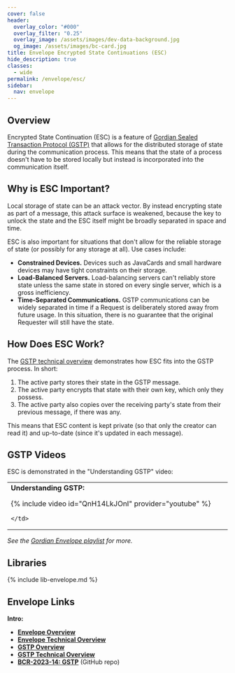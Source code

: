 ```yaml
---
cover: false
header:
  overlay_color: "#000"
  overlay_filter: "0.25"
  overlay_image: /assets/images/dev-data-background.jpg
  og_image: /assets/images/bc-card.jpg
title: Envelope Encrypted State Continuations (ESC)
hide_description: true
classes:
  - wide
permalink: /envelope/esc/
sidebar:
  nav: envelope
---
```


## Overview

Encrypted State Continuation (ESC) is a feature of [Gordian Sealed Transaction Protocol (GSTP)](/envelope/gstp) that allows for the distributed storage of state during the communication process. This means that the state of a process doesn't have to be stored locally but instead is incorporated into the communication itself.

## Why is ESC Important?

Local storage of state can be an attack vector. By instead encrypting state as part of a message, this attack surface is weakened, because the key to unlock the state and the ESC itself might be broadly separated in space and time.

ESC is also important for situations that don't allow for the reliable storage of state (or possibly for any storage at all). Use cases include:

* **Constrained Devices.** Devices such as JavaCards and small hardware devices may have tight constraints on their storage.
* **Load-Balanced Servers.** Load-balancing servers can't reliably store state unless the same state in stored on every single server, which is a gross inefficiency. 
* **Time-Separated Communications.** GSTP communications can be widely separated in time if a Request is deliberately stored away from future usage. In this situation, there is no guarantee that the original Requester will still have the state.
 
## How Does ESC Work?

The [GSTP technical overview](/envelope/gstp/tech/) demonstrates how ESC fits into the GSTP process. In short:

1. The active party stores their state in the GSTP message.
2. The active party encrypts that state with their own key, which only they possess.
3. The active party also copies over the receiving party's state from their previous message, if there was any.

This means that ESC content is kept private (so that only the creator can read it) and up-to-date (since it's updated in each message).

## GSTP Videos

ESC is demonstrated in the "Understanding GSTP" video:

<table width="100%">
  <tr>
    <td width="640px">
      <b>Understanding GSTP:</b>

{% include video id="QnH14LkJOnI" provider="youtube" %}

    </td>    
  </tr>
</table>  

_See the [Gordian Envelope playlist](https://www.youtube.com/playlist?list=PLCkrqxOY1FbooYwJ7ZhpJ_QQk8Az1aCnG) for more._

## Libraries

{% include lib-envelope.md %}

## Envelope Links

**Intro:**

* [**Envelope Overview**](/envelope/)
* [**Envelope Technical Overview**](/envelope/tech/)
* [**GSTP Overview**](/envelope/gstp/)
* [**GSTP Technical Overview**](/envelope/gstp/tech/)
* [**BCR-2023-14: GSTP**](https://github.com/BlockchainCommons/Research/blob/master/papers/bcr-2023-014-gstp.md) (GitHub repo)

